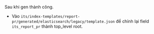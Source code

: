 Sau khi gen thành công.
- Vào `its/index-templates/report-pr/generated/elasticsearch/legacy/template.json` để chỉnh lại field `its_report_pr` thành top_level root.